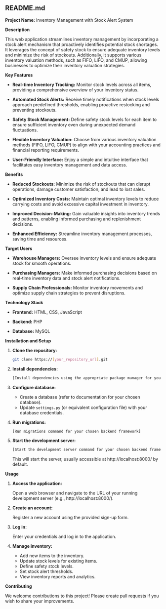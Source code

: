 ## README.md

**Project Name:** Inventory Management with Stock Alert System

**Description**

This web application streamlines inventory management by incorporating a stock alert mechanism that proactively identifies potential stock shortages. It leverages the concept of safety stock to ensure adequate inventory levels and minimize the risk of stockouts. Additionally, it supports various inventory valuation methods, such as FIFO, LIFO, and CMUP, allowing businesses to optimize their inventory valuation strategies.

**Key Features**

* **Real-time Inventory Tracking:** Monitor stock levels across all items, providing a comprehensive overview of your inventory status.

* **Automated Stock Alerts:** Receive timely notifications when stock levels approach predefined thresholds, enabling proactive restocking and preventing stockouts.

* **Safety Stock Management:** Define safety stock levels for each item to ensure sufficient inventory even during unexpected demand fluctuations.

* **Flexible Inventory Valuation:** Choose from various inventory valuation methods (FIFO, LIFO, CMUP) to align with your accounting practices and financial reporting requirements.

* **User-Friendly Interface:** Enjoy a simple and intuitive interface that facilitates easy inventory management and data access.

**Benefits**

* **Reduced Stockouts:** Minimize the risk of stockouts that can disrupt operations, damage customer satisfaction, and lead to lost sales.

* **Optimized Inventory Costs:** Maintain optimal inventory levels to reduce carrying costs and avoid excessive capital investment in inventory.

* **Improved Decision-Making:** Gain valuable insights into inventory trends and patterns, enabling informed purchasing and replenishment decisions.

* **Enhanced Efficiency:** Streamline inventory management processes, saving time and resources.

**Target Users**

* **Warehouse Managers:** Oversee inventory levels and ensure adequate stock for smooth operations.

* **Purchasing Managers:** Make informed purchasing decisions based on real-time inventory data and stock alert notifications.

* **Supply Chain Professionals:** Monitor inventory movements and optimize supply chain strategies to prevent disruptions.

**Technology Stack**

* **Frontend:** HTML, CSS, JavaScript

* **Backend:** PHP

* **Database:** MySQL





**Installation and Setup**

1. **Clone the repository:**

   ```bash
   git clone https://[your_repository_url].git
   ```

2. **Install dependencies:**

   ```bash
   [Install dependencies using the appropriate package manager for your chosen backend framework]
   ```

3. **Configure database:**

   - Create a database (refer to documentation for your chosen database).
   - Update `settings.py` (or equivalent configuration file) with your database credentials.

4. **Run migrations:**

   ```bash
   [Run migrations command for your chosen backend framework]
   ```

5. **Start the development server:**

   ```bash
   [Start the development server command for your chosen backend framework]
   ```

   This will start the server, usually accessible at http://localhost:8000/ by default.

**Usage**

1. **Access the application:**

   Open a web browser and navigate to the URL of your running development server (e.g., http://localhost:8000/).

2. **Create an account:**

   Register a new account using the provided sign-up form.

3. **Log in:**

   Enter your credentials and log in to the application.

4. **Manage inventory:**

   - Add new items to the inventory.
   - Update stock levels for existing items.
   - Define safety stock levels.
   - Set stock alert thresholds.
   - View inventory reports and analytics.

**Contributing**

We welcome contributions to this project! Please create pull requests if you wish to share your improvements.

